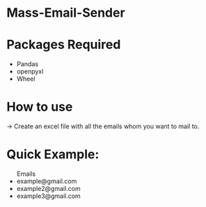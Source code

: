 # Mass-Email-Sender

# Packages Required
- Pandas
- openpyxl 
- Wheel

# How to use
-> Create an excel file with all the emails whom you want to mail to.
<br>

# Quick Example:
<ul>Emails
<li>example@gmail.com</li>
<li>example2@gmail.com</li>
<li>example3@gmail.com</li>
</ul>
